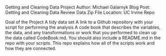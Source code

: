Getting and Cleaning Data Project
Author: Michael Galarnyk
Blog Post: Getting and Cleaning Data Review
Data Zip File Location: UC Irvine Repo

Goal of the Project
A tidy data set
A link to a Github repository with your script for performing the analysis
A code book that describes the variables, the data, and any transformations or work that you performed to clean up the data called CodeBook.md. You should also include a README.md in the repo with your scripts. This repo explains how all of the scripts work and how they are connected.
